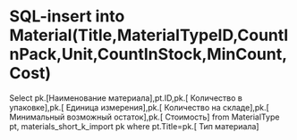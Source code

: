 # SQL-insert into Material(Title,MaterialTypeID,CountInPack,Unit,CountInStock,MinCount,Cost)
Select  pk.[Наименование материала],pt.ID,pk.[ Количество в упаковке],pk.[ Единица измерения],pk.[ Количество на складе],pk.[ Минимальный возможный остаток],pk.[ Стоимость]
from
MaterialType pt,
materials_short_k_import pk
where pt.Title=pk.[ Тип материала]
 
